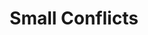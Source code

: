 ---
title: Small Conflicts
layout: post
description: summary
menu: nav/world/globalconflicts.html
image: 
tags: [War]
---